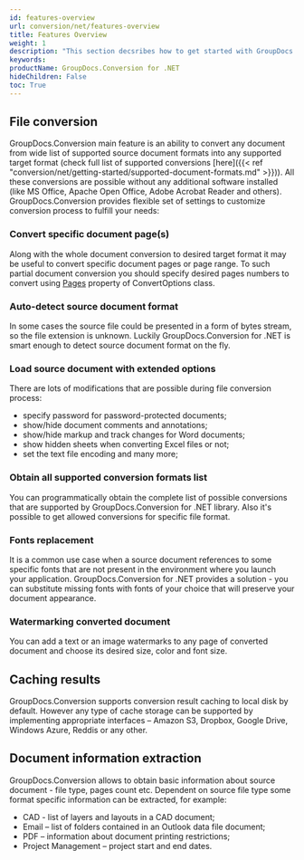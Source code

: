 ```yaml
---
id: features-overview
url: conversion/net/features-overview
title: Features Overview
weight: 1
description: "This section decsribes how to get started with GroupDocs.Conversion for .NET library"
keywords: 
productName: GroupDocs.Conversion for .NET
hideChildren: False
toc: True
---
```


## File conversion

GroupDocs.Conversion main feature is an ability to convert any document from wide list of supported source document formats into any supported target format (check full list of supported conversions [here]({{< ref "conversion/net/getting-started/supported-document-formats.md" >}})). All these conversions are possible without any additional software installed (like MS Office, Apache Open Office, Adobe Acrobat Reader and others).
GroupDocs.Conversion provides flexible set of settings to customize conversion process to fulfill your needs:

### Convert specific document page(s)

Along with the whole document conversion to desired target format it may be useful to convert specific document pages or page range. To such partial document conversion you should specify desired pages numbers to convert using [Pages](https://apireference.groupdocs.com/conversion/net/groupdocs.conversion.options.convert.commonconvertoptions/1/properties/pages) property of ConvertOptions class.

### Auto-detect source document format

In some cases the source file could be presented in a form of bytes stream, so the file extension is unknown.
Luckily GroupDocs.Conversion for .NET is smart enough to detect source document format on the fly.

### Load source document with extended options

There are lots of modifications that are possible during file conversion process:

- specify password for password-protected documents;
- show/hide document comments and annotations;
- show/hide markup and track changes for Word documents;
- show hidden sheets when converting Excel files or not;
- set the text file encoding and many more;

### Obtain all supported conversion formats list

You can programmatically obtain the complete list of possible conversions that are supported by GroupDocs.Conversion for .NET library.
Also it's possible to get allowed conversions for specific file format.

### Fonts replacement

It is a common use case when a source document references to some specific fonts that are not present in the environment where you launch your application. GroupDocs.Conversion for .NET provides a solution - you can substitute missing fonts with fonts of your choice that will preserve your document appearance.

### Watermarking converted document

You can add a text or an image watermarks to any page of converted document and choose its desired size, color and font size.

## Caching results

GroupDocs.Conversion supports conversion result caching to local disk by default. However any type of cache storage can be supported by implementing appropriate interfaces – Amazon S3, Dropbox, Google Drive, Windows Azure, Reddis or any other.

## Document information extraction

GroupDocs.Conversion allows to obtain basic information about source document - file type, pages count etc. Dependent on source file type some format specific information can be extracted, for example:

- CAD - list of layers and layouts in a CAD document;
- Email – list of folders contained in an Outlook data file document;
- PDF – information about document printing restrictions;
- Project Management – project start and end dates.

